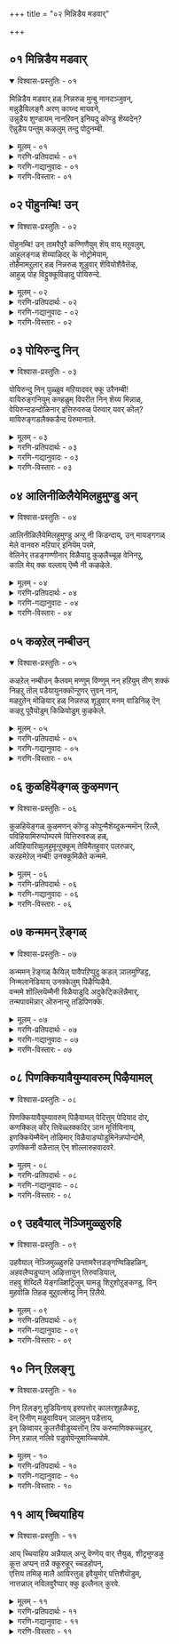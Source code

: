 +++
title = "०२ मिन्निडैय मडवार्"

+++


## ०१ मिन्निडैय मडवार्

<details open><summary>विश्वास-प्रस्तुतिः - ०१</summary>

मिन्निडैय मडवार् हळ् निन्नरुळ् मुन्बु नानदञ्जुवन्,  
मन्नुडैयिलङ्गै अरण् काय्न्द मायवने,  
उन्नुडैय शुण्डायम् नानऱिवन् इनियदु कॊण्डु शॆय्वदेन्?  
ऎन्नुडैय पन्तुम् कऴलुम् तन्दु पोदुनम्बी.
</details>

<details><summary>मूलम् - ०१</summary>

मिन्निडैय मडवार् हळ् निन्नरुळ् मुन्बु नानदञ्जुवन्,  
मन्नुडैयिलङ्गै अरण् काय्न्द मायवने,  
उन्नुडैय शुण्डायम् नानऱिवन् इनियदु कॊण्डु शॆय्वदेन्?  
ऎन्नुडैय पन्तुम् कऴलुम् तन्दु पोदुनम्बी.
</details>

<details><summary>गरणि-प्रतिपदार्थः - ०१</summary>

मिन् इडैय = मिञ्चिन बळ्ळियन्तॆ बळुकुव नडुवुळ्ळ्, मडवार् हळ् = सुदतियरु, निन् अरळ् = निन्न कृपॆयन्नु, मुन्बु = मुञ्चॆ \(हिन्दॆ\) ऒन्दु कालदल्लि पडॆदुकॊण्डरु, नान् = नानु, अदु अञ्जुवन् = अदक्कागि अञ्जुत्तेनॆ, मन्नु उडैय = सुभद्रवाद, इलङ्गै = लङ्कॆय, अरण् = कोटॆयन्नु, काय्दन = पुडिपुडि माडिद, मायवने = आश्चर्यकारिये, उन्नुडैय = निन्न, शुण्डायम् = तुण्टतनवन्नु, नानऱिवन् = ननगॆ तिळिदिदॆ, इनि = इन्नु, अदु = अदन्नु, कॊण्डु = स्मरिसिकॊण्डु, शॆय्वदु एन् = माडुवुदेनु?, ऎन्नुडैय = नन्न, पन्तुम् = चॆण्डन्नू, कऴलुम् = काल्गडगवन्नू \(काल्गॆज्जॆयन्नू\), तन्दु = कॊट्टु, पोदु = होगु, नम्बी = पुरुषोत्तमने. 
</details>

<details><summary>गरणि-गद्यानुवादः - ०१</summary>

मिञ्चिन बळ्ळियन्तॆ बळुकुव नडुवुळ्ळ सुदतियरु, हिन्दॆ ऒन्दु कालदल्लि, पडॆदुकॊण्डरु. अदन्नु नॆनॆदाग ननगॆ अञ्जिकॆयागुत्तदॆ. सुभद्रवाद लङ्कॆय कोटॆयन्नु नुच्चुनुरि माडिद आश्चर्यकारिये, निन्न तुण्टतनवन्नु नानु अरितिरुवॆ. इन्नु अदन्नु स्मरिसिकॊण्डु माडुवुदेनु? पुरुषोत्तमने, नन्न चॆण्डन्नू, काल्गडगवन्नू \(काल्गॆज्जॆयन्नु\) कॊट्टु होगु. \(कॊडलु बारय्य\).
</details>

<details><summary>गरणि-विस्तारः - ०१</summary>

ई तिरुवाय् मॊऴियल्लू आळ्वाररु ’नायकी’ भाववन्ने तळॆदिद्दारॆ. 

मिन्निडैय...................मुन्बु” – हिन्दॆ, ऒन्दु कालदल्लि ऎन्दरॆ, श्रीकृष्णावतारदल्लि भगवन्तनु नन्दगोकुलदल्लि बालकनागि बॆळॆयुत्ता नडॆसिद नानाआश्चर्यकर लीलॆगळन्नुइल्लि सङ्ग्रहिसि हेळलागिदॆ. अवुगळल्लि ऎल्लक्किन्तलू हॆसरान्तद्दु ऎन्दरॆ, अवनु नडॆसिद रासक्रीडॆ. ऒन्दु सुन्दरवाद बॆळदिङ्गळ रात्रियल्लि ऊर हॊरगण हसरु बैलिनल्लि इम्पाद आकर्षकवाद वेणुनाद केळि बन्तु. नन्दगोकुलद ऎल्ला युवतियरू, तम्म तम्म गण्डन्दिरन्नू मक्कळन्नू, अत्तॆ मावन्दिरन्नू लॆक्किसदॆ, वेणुनाद मुग्धरागि बालकृष्णन बळिगॆ बन्दु सेरिदरु. ऎल्लरू कूडि, अल्लि, प्रपञ्चवन्ने मरॆतु आनन्ददिन्द कुणिदाडिदरु. ऒब्बॊब्ब युवतिय मग्गुलल्लू ऒब्बॊब्ब कृष्णनिद्दुदन्नू, अवरु जॊतॆजॊतॆयागि नडॆसिद आनन्दद कुणितवन्नू इडिय नन्दगोकुलवे कण्डु आश्चर्यगॊण्डितु. इदु निजवागियू नन्दगोकुलवो इल्लवॆ बेरॆ लोकवो ऎम्बन्तॆ अदु कण्डु बरुत्तित्तु. 

“नानदनम्जुवन्” – अन्थ अपूर्व सन्निवेश मत्तॆ बन्दीते? तानू सह अदन्नु पडॆदुकॊण्डु आनन्दिसियेने ऎम्बुदु आळ्वाररिगॆ सन्देह. 

“उनदु शुण्डायम्............शॆय्वदेन्?” – भगवन्तन अतिमानुष लीलॆगळन्नु स्मरिसिकॊण्डरे साकु – अदरिन्द तमगॆ हेळलारद सन्तोषवू, तमगॆ अदन्नु अनुभविसलु साध्यविल्लवल्ल ऎन्दु सङ्कटवू आगुत्तदॆ. ईग अवुगळन्नु नॆनॆदु उपयोगवेनु? ऎन्नुत्तारॆ आळ्वाररु. 

“ऎन्नुडैय..........................नम्बी” – नायकियाद आळ्वाररू परमपुरुषनाद भगवन्तनू इदक्कॆ मुञ्चितवागि ऒट्टिगॆ कूडि चॆण्डाटवाडि सन्तोषदिन्द काल कळॆदिरबेकु. एनु कारणक्को अवरल्लि प्रेमकलहवुण्टायितु. परमपुरुषनु अवळ चॆण्डन्नू काल्गॆज्जॆयन्नू तॆगॆदुकॊण्डु होद. इतररु इदन्नु कण्डरॆ अपमानकरवल्लवे? जनगळ नडुवॆ ऒन्दु बगॆय अपवादवल्लवे? अदक्कागिये नायकि तन्न वस्तुगळन्नु तनगॆ हिन्दक्कॆ कॊडबेकॆन्दु तन्न प्रियतमनन्नु अङ्गलाचि बेडुत्ताळॆ. 

’नायकि’यागि आळ्वाररु हेळुत्तारॆ- परमपुरुषने, नीनु, हिन्दॆ कृष्णावतारदल्लि नडॆसिद अनेक आश्चर्यकारक चेष्टितगळन्नु नानु स्मरिसिकॊळ्ळुत्तेनॆ. अदरिन्द ननगॆ याव बगॆगॆ समाधानवू आगुवुदिल्ल. सङ्कट हॆच्चुत्तदॆ. नीनु परम समर्थ. ऎष्टु बलवाद कोटॆयिन्द निर्मितवाद सुभद्रवाद लङ्कॆयन्ने धूळागिसिदॆ. निन्न आ चेष्टॆ, सामर्थ्यगळन्नु ईग नॆनॆदु, हेळिकॊण्डु प्रयोजनवॆनु? नन्निन्द नीनु कित्तुकॊण्डु होगिरुव चॆण्डन्नू काल्गॆज्जॆगळन्नू कृपॆमाडि तन्दु कॊट्टु ननगॆ आगबहुदाद अवमानवन्नु तप्पिसु.
</details>

## ०२ पॊहुनम्बि\! उन्

<details open><summary>विश्वास-प्रस्तुतिः - ०२</summary>

पॊहुनम्बि\! उन् तामरैपुरै कण्णिणैयुम् शॆय् वाय् मऱुवलुम्,  
आहुलङ्गळ् शॆय्याऴिदऱ् के नोट्रोमेयाम्,  
तोहैमामऱुलार् हळ् निन्नरुळ् शूडुवार् शॆवियोशैवैत्तॆऴ,  
आहुळ् पोह विट्टुक्कूविऴादु पोयिरुन्दे.
</details>

<details><summary>मूलम् - ०२</summary>

पॊहुनम्बि\! उन् तामरैपुरै कण्णिणैयुम् शॆय् वाय् मऱुवलुम्,  
आहुलङ्गळ् शॆय्याऴिदऱ् के नोट्रोमेयाम्,  
तोहैमामऱुलार् हळ् निन्नरुळ् शूडुवार् शॆवियोशैवैत्तॆऴ,  
आहुळ् पोह विट्टुक्कूविऴादु पोयिरुन्दे.
</details>

<details><summary>गरणि-प्रतिपदार्थः - ०२</summary>

पोहु नम्बी = परमपुरुषने होगु, उन् = निन्न, तामरै पुरै = कमलवन्नु होलुव, कण् इणैयुम् = ऎरडु कण्णुगळू, शॆम् वाय् \(शॆम् \+ वाय् = शॆय् वाय्\) चॆन्दुटिगळ, मुऱुवलुम् = मन्दहासवू. आहुलङ्गळ् शॆय्य = \(नम्मन्नु\) सङ्कटपडिसुवुदरिन्द, अऴिदऱ् क्के = \(अदरिन्द\) बिडुगडॆ हॊन्दुवुदक्कॆन्दे, नोट्रोम् याम् = नावु व्रतहिडिद्देवॆ, तोहैमा मयिलार् हळ् = दॊड्डदाद बालवन्नुळ्ळ नविलुगळ हागॆ उद्दनाद कूदलन्नुळ्ळवराद नावु, निन् अरुळ् = निन्न कृपॆयन्नु, शूडुवार् = शिरसावहिसुववरु, शॆवि ओशै = किविगॆ मङ्गळ शब्दवन्नु वैत्तु ऎऴ = तट्टिद कूडले \(इट्टुकॊण्डु\) केळलु, आहुळ् = पशुगळन्नु, पोहविट्टु = हॊरक्कॆ होगबिट्टु, कुऴल् ऊदु = कॊळलन्नूदु, पोय् इरुन्दे = अल्लिये होगि इरुत्तले. 
</details>

<details><summary>गरणि-गद्यानुवादः - ०२</summary>

परमपुरुषने होगु. निन्न तावरॆयन्नु होलुव कण्णुगळू \(निन्न\) चॆन्दुटिगळ मन्दहासवू नम्मन्नु सङ्कटगॊळिसुवुदरिन्द, अदरिन्द बिडुगडॆ हॊन्दुवुदक्कागिये नावॊन्दु व्रतवन्नु हिडिदिद्देवॆ. दॊड्ड \(उद्दनाड\)दाद बालवुळ्ळ नविलुगळ हाघॆ उद्दनाद कूदलुळ्ळवराद नावु निन्न कृपॆयन्नुशिरसावहिसुववरु. किविगॆ मङ्गळ शब्दवु तट्टिद कूडले, हसुगळन्नु हॊरक्कॆ होगिबिट्टु अवुगळु इरुवल्लिये इरुत्ता, निन्न कॊळलन्नूदु. 
</details>

<details><summary>गरणि-विस्तारः - ०२</summary>

इल्लि ’नायकि’ बहळ चमत्कारवागि, तुम्ब ईर्षॆयिन्द भगवन्तनन्नु कुरितु मातनाडुत्ताळॆ. अवळिगॆ भगवन्तनु तन्न अत्यन्त समीपदल्लिरबेकॆम्बुदु महत्तरवाद आशॆ. अवनॊडनॆ कूडिकॊण्डिरबेकॆम्बुदु मुख्य. अदक्कागि ऎष्टु हम्बल\! ऎष्टु कातर\! ऎष्टु बगॆय अङ्गलाचुविकॆ\! अदरिन्द आदद्देनु? तन्नप्रियतमनन्नु तानु ऒलिसिकॊळ्ळलु साध्यवागलिल्लवल्ल\!\! माडुवुदादरू एनु? 

भगवन्तनन्नु ऒलिसिकॊण्डु अवन कृपॆयन्नु पडॆयुवुदक्कागि अल्लवे यारादरू व्रतगळन्नाचरिसुवुदु. इल्लि नायकियाडुव विचित्रवाद मातन्नु केळि. अवन कण्णुगळु तावरॆयन्तॆ विशालवागि, आकर्षवागिवॆ. अवन चॆन्दुटिगळिन्द हॊम्मुव मन्दहासवन्नु कण्डकूडले सवियबेकॆन्निसुत्तदॆ. अवनॊडनॆ ऎडॆबिडदन्तॆ सेरि इरबेकॆनिसुत्तदॆ. अवनु नुडिसुव तॊळलिन दनिगॆ मारुहोगि मैमरॆतु आनन्दिसुत्तिरबेकॆनिसुत्तदॆ. आदरॆ, नायकियाडुवुदॆल्ल इदक्कॆ विरुद्धवाद ईर्षॆय माते\! अवनन्नु सेरुवुदर बदलागि अवरिन्द आदष्टु बेग दूरवागबेकन्तॆ\!अदे बिडुगडॆयन्तॆ\! नायकिय समीपदल्लि ऎल्लियू कॊळल दनि केळि बरदारबारदन्तॆ \! दनकरुगळिगादरू अदु हितवागिरलॆम्ब उद्देशदिन्द, तन्न प्रियतमनाद परमपुरुषनन्नु आ दिन करुगळ हिन्दॆ, बॆळगागुतले, काडिगॆ होगि बेकॆन्नुत्ताळॆ. अवनन्नु दूरक्कॆ अट्टुवुदक्कागिये व्रतवन्नु माडुत्ताळन्तॆ\! ऎन्थ विचित्र\! 

’नायकि’यागि आळ्वाररु हेळुत्तारॆ- परमपुरुषने, नीनु साटियिल्लद सुन्दर. निन्न कण्णुगळु विशालवागि आकर्षकवागिवॆ. निन्न चॆन्दुटिगळल्लि हॊम्मुव मन्दहासवन्नु कण्डकूडले अवुगळन्नु सवियुव भाग्य तनगिल्लवल्ल ऎन्दु सङ्कटवागुत्तदॆ. हीगॆ, नम्म बळियल्ले इद्दु नम्मन्नु सङ्कटगॊळिसुवुदक्कॆ बदलागि, नीनु नम्मिन्द आदष्टु बेग दूरवागुवुदु मेलल्लवे? निन्न कॊळलिनध्वनियु नम्मन्नु मन्त्रमुग्धरन्नागि माडुवुदक्कॆ बदलागि, नीनु दनकरुगळिगागि, अवुगळ आनन्दक्कागि, अदन्नु काडिनल्लि मडिसु. बॆळगागुत्तले ऎद्दु दनकरुगळन्नु हॊरक्कॆ बिट्टु, नीनू अवुगळ हिन्दॆ होगि, दूरद काडिनल्लि कॊळलन्नु नुडिसुत्ता आनन्ददिन्द कालकळॆ.
</details>

## ०३ पोयिरुन्दु निन्

<details open><summary>विश्वास-प्रस्तुतिः - ०३</summary>

पोयिरुन्दु निन् पुळ्ळुव मऱियादवर् क्कू उरैनम्बी\!  
वायिरुङ्गनियुम् कण्हळुम् विपरीत निन् शॆय्य मिन्नाळ्,  
वेयिरुन्दडन्दोळिनार् इत्तिरुवरुळ् पॆरुवार् यवर् कॊल्?  
मायिरुङ्गडलैक्कडैन्द पॆरुमानाले.
</details>

<details><summary>मूलम् - ०३</summary>

पोयिरुन्दु निन् पुळ्ळुव मऱियादवर् क्कू उरैनम्बी\!  
वायिरुङ्गनियुम् कण्हळुम् विपरीत निन् शॆय्य मिन्नाळ्,  
वेयिरुन्दडन्दोळिनार् इत्तिरुवरुळ् पॆरुवार् यवर् कॊल्?  
मायिरुङ्गडलैक्कडैन्द पॆरुमानाले.
</details>

<details><summary>गरणि-प्रतिपदार्थः - ०३</summary>

पोय् = नम्मन्नु बिट्टु होगि, इरुन्दु = बेरॆ कडॆयल्लिद्दुकॊण्डु, निन् पुळ्ळुवम् = निन्न वञ्चनॆयु \(मोसगारिकॆयु\) अऱियादवर् क्कू = तिळियदवरिगॆ, उरै = हेळु, नम्बी = परमपुरुषने, निन्= निन्न, शॆय्य = कॆम्पनॆय वाय् इरुकनियुम् = बायियॆम्ब \(तुटिगळॆम्ब\) श्रेष्ठवाद \(ऎरडु\) हण्णुगळू, कण् हळुम् = \(आकर्षकवाद\) कण्णुगळू, विपरीतम् = प्रतिकूलवागिदॆ, इन्नाळ् = इत्तीचॆगॆ, वेय् इरुन्द तड = बिदिरिनन्तॆ उद्दनागि सरळवागिरुव, तोळिनार् = तोळुगळुळ्ळवरु, इ तिरुवरुळ् = ई कृपॆयन्नु, पॆरुवार् = पडॆदुकॊळ्ळुववरु, यवर् कॊल् = यारिद्दारो? मा इरुन्द = बलु विस्तारवू गम्भीरवू आद, इरु = श्रेष्ठवाद \(इरुव\), कडलै = कडलन्नु, कडैन्द पॆरुमाने = कडॆद महनीयने. 
</details>

<details><summary>गरणि-गद्यानुवादः - ०३</summary>

बलु विस्तारवू आळवू श्रेष्ठवाद कडलन्नु कडॆद महनीयने, निन्न वञ्चनॆयु तिळियदवरिगॆ हेळु. निन्न तुटिगळॆम्ब ऎरडु श्रेष्ठवाद हण्णुगळू, आकर्षकवाद कण्णुगळू इत्तीचॆगॆ तुम्ब प्रतिकूलवागिवॆ. बिदिरिनन्तॆ सरळवागियू उद्दनागियू इरुव तोळुगळुळ्ळवरु. ई कृपॆयन्नु पडॆदुकॊळ्ळुववरु यारिद्दारो? 
</details>

<details><summary>गरणि-विस्तारः - ०३</summary>

इल्लियू सुन्दरवाद निन्दास्तुतिये. नायकियागि आळ्वाररु तन्न प्रियतमन बगॆगॆ बेसरगॊण्डु, कॆलवु कॊङ्कु मातुगळन्नाडुत्तारॆ. 

“मायिरुन्द............................पॆरुमाने” – यारू ऎन्दॆन्दिगू जगत्तिनल्लि माडद मत्तु भगवन्तनु साधिसिद महत्कार्यवॆन्दरॆ, पाल्गडलन्नु कडॆदद्दु. परस्पर वैरिगळाद देव दानवरन्नु कैगळिन्दले अदन्नु कडॆयिसि, अमृतवन्नु पडॆदु, दानवरन्नु मोहिनीरूपदिन्द वञ्चिसि, अदन्नु देवतॆगळिगॆ मात्रवे हञ्चि, अवरन्नु अमररन्नागिसिदनु. भगवन्तनु ऎष्टे अद्वितीयनागि, महत्कार्यवन्नु नडॆसिदरू अवनु वञ्चकनाद्दरिन्द अवनन्नु ’महनीय’ ऎन्नबेके? ऎम्बुदु इल्लिगॆ कॊङ्कु मातु.

वायिरुङ्गानियुम्............................मिन्नाळ्” – निन्न तॊण्डेहण्णिनन्तिरुव तुटिगळु, आकर्षकवाद कण्णुगळु इत्तीचिगॆ अदेको नमगॆ प्रतिकूलवागिवॆ. नमगॆ ऒदगि बरतक्कद्दल्लवॆनिसुत्तदॆ. 

“वेयिरुन्दु...........................कॊल्” – याव सरळवागियू, सुन्दरि सुकुमारियु ई निन्न अधरगळ मत्तु कण्णुगळ कृपॆयन्नु पडॆदुकॊळ्ळुवळो काणॆनल्ल. 

’नायकि’यागि आळ्वाररु हेळुत्तारॆ. परमपुरुषने, पाल्गडलन्नु कडॆदवने, निन्न वञ्चनॆय स्वभाववन्नु अरियदवरिगॆ नीनु निजवागियू कडुप्रेमि ऎम्बुदन्नुहेळिको होगु. निन्न चॆन्दुटिगळू, आकर्षक कण्णुगळू नमगॆ इत्तीचॆगॆ, अनुकूलवागिरुवन्तॆ काणुवुदिल्ल. प्रतिकूलवागिवॆ. निन्न पूर्णकृपॆयन्नु पडॆदुकॊळ्ळबल्ल सुन्दरियू सुकुमारियू आदवळु इद्दाळॆये काणॆनल्ल.
</details>

## ०४ आलिनीळिलैयेमिलहुमुण्डु अन्

<details open><summary>विश्वास-प्रस्तुतिः - ०४</summary>

आलिनीळिलैयेमिलहुमुण्डु अन्ऱु नी किडन्दाय्, उन् मायङ्गगळ्  
मेले वानवरु मऱियार् इनियॆम् परमे,  
वेलिनेर् तडङ्गण्णीनार् विळैयादु कुऴलैच्चूऴ वेनिनऱु,  
कालि मेय् क्क वल्लाय् ऎम्मै नी कऴऴेले.
</details>

<details><summary>मूलम् - ०४</summary>

आलिनीळिलैयेमिलहुमुण्डु अन्ऱु नी किडन्दाय्, उन् मायङ्गगळ्  
मेले वानवरु मऱियार् इनियॆम् परमे,  
वेलिनेर् तडङ्गण्णीनार् विळैयादु कुऴलैच्चूऴ वेनिनऱु,  
कालि मेय् क्क वल्लाय् ऎम्मै नी कऴऴेले.
</details>

<details><summary>गरणि-प्रतिपदार्थः - ०४</summary>

एऴ् उलहु उण्डु = ऎळु लोकगळन्नु कबळिसि, अन्ऱु = अन्दु, नी = नीनु, आलिन् नीळ् इलै = आलद ऎळॆय ऎलॆय मेलॆ, किडन्दाय् = पवडिसिदॆ, मेले = मेलण लोकगळ, वानवर् = देवतॆगळु, अऱियार् = \(इदन्नु\) तिळियरु, इनि = इन्नु, ऎम् परमे = नमगॆ साध्यवे? मेलिन् नेर् = वेलायुधदन्तॆ, \(हॊळॆयुव\) तड = विशालवाद,, कण्णिनार् = कण्णुळ्ळवराद महिळॆयरु, विळैयाडु = आटवाडतक्क, शुऴलै = सुळिगळल्लि, शूऴने निन्ऱु = सुत्तुमुत्तलल्लिय् इद्दुकॊण्डु, कालि = दनकरुगळन्नु, मेय् क्कवल्लाय् = मेयिसबल्लवने, ऎम्मै = नमगॆ, नी = नीनु, कऴऱेले = सुळ्ळु हेळबेड. 
</details>

<details><summary>गरणि-गद्यानुवादः - ०४</summary>

अन्दु एळु लोकगळन्नू उण्डु नीनु आलद ऎळॆय ऎलॆय मेलॆ पवडिसिदॆयन्तॆ. मेलण लोकगळ देवतॆगळे इदन्नुअरियदिरुवाग इन्नू नम्म पाडेनु? वेलायुधदन्तॆ हॊळॆयुव विशालवाद कण्णुळ्ळवराद महिळॆयरु आटवाडतक्क सुळिगळल्लि, अवुगळ सुत्तुमुत्तलल्लिये इद्दुकॊण्डु, दनकरुगळन्नु मेयिसबल्लवने, नमगॆ नीनु सुळ्ळु हेळबेड. 
</details>

<details><summary>गरणि-विस्तारः - ०४</summary>

निन्दास्तुति इल्लियू मुन्दुवरियुत्तदॆ. 

भगवन्तनु सृष्टि, स्थिति, लयगळिगॆ कारणनु. महाप्रळय बन्दागलू सह तन्न सृष्टियन्नु कैबिडदॆ, कृपॆयिन्द ऎल्लवन्नू तन्न हॊट्टॆयल्लिट्टुकॊण्डु, मत्तॊन्दु सृष्टिसमयदवरॆगॆ संरक्षिसुवनु. आग पुनः ऎल्लवन्नू हॊरहाकुवनु. सृष्टियॆल्ला हीगॆ ’लय’गॊण्ड बळिक, बहुकालतानु माडुवुदादरू एनु? अपारवाद जलराशियल्लि ऎळॆयआलद ऎलॆय मेलॆ पुट्ट शिशुवागि, पवडिसि, मत्तॆ तानु सङ्कल्पिसुववरॆगॆ योगनिद्दॆयल्लिरुवनु ऎन्दु विवरिसलागिदॆ. ई विषयवन्नु हास्यमाडुत्ता ’नायकि’ हेळुत्ताळॆ. 

नायकियागि आळ्वाररु हेळुत्तारॆ- परमपुरुषा, नीनॆन्थ सुळ्ळुगार\! महाप्रळय बन्दाग, नीनु समस्त लोकगळन्नू कबळिसि, पुट्ट आलदॆलॆय मेलॆ, शिशुविन रूपदल्लि पवडिसिरुवॆयन्तॆ. अदु ऎन्थ सुळ्ळु कण्डॆया? मेलणलोकदवराद देवतॆगळिगे ई विषय तिळियदु. भूलोकदवराद नमगॆ हेगॆ इदु निजवॆन्दु तिळियबेकु? निजवागि नीनिरुवुदु, युवतियरु जलक्रीडॆयाडुव नीरिन सुळिगळल्लि मत्तु अवुगळ सुत्तमुत्तलू दनकरुगळन्नु मेयिसुत्ता इन्थ स्थळगळल्लॆल्ला नीनु इरुवुदिल्लवॆन्दु सुळ्ळाडबेड, कण्डॆया\! 

भगवन्तनु सर्वान्तर्यामि. अवनिल्लद स्थळवादरू उण्टे? श्रीकृष्णावतारदल्लि, बालकृष्णनागि नन्दगोकुलदल्लि बॆळॆयुत्तिद्दाग, स्त्रीयरु यमुनानदियल्लि जलक्रीडॆयल्लिद्दाग अवरसीतॆगळन्नॆल्ला मरदमेलॆ ऎत्तिट्टु, अवरन्नु ’त्राहि, त्राहि’ ऎनिसलिल्लवॆ? 

भगवन्तनु तन्न जगद्रक्षणॆय कार्यवन्नु प्रळयकालदल्लू वात्सल्यदिन्दले माडुत्तानॆ. आद्दरिन्द भगवन्तनु वञ्चकनू अल्ल सुळ्ळुगारनू अल्ल.
</details>

## ०५ कऴऱेल् नम्बीउन्

<details open><summary>विश्वास-प्रस्तुतिः - ०५</summary>

कऴऱेल् नम्बीउन् कैतवम् मण्णुम् विण्णुम् नन् हऱियुम् तीण् शक्कं  
निऴऱु तॊल् पडैयायुनक्कॊन्ऱुणर् त्तुवन् नान्,  
मऴऱुतेन् मॊऴियार् हळ् निन्नरुळ् शूडुवार् मनम् वाडिनिऴ् ऎन्  
कऴऱु पूवैयॊडुम् किळियोडुम् कुऴकेले.
</details>

<details><summary>मूलम् - ०५</summary>

कऴऱेल् नम्बीउन् कैतवम् मण्णुम् विण्णुम् नन् हऱियुम् तीण् शक्कं  
निऴऱु तॊल् पडैयायुनक्कॊन्ऱुणर् त्तुवन् नान्,  
मऴऱुतेन् मॊऴियार् हळ् निन्नरुळ् शूडुवार् मनम् वाडिनिऴ् ऎन्  
कऴऱु पूवैयॊडुम् किळियोडुम् कुऴकेले.
</details>

<details><summary>गरणि-प्रतिपदार्थः - ०५</summary>

कऴऱेल् = \(नम्मन्नु\) अपमानगॊळिसबेड, नम्बी = परमपुरुषने, उन् = निन्न, कैतवम् = कपटवन्नु, मण्णुम् = भूलोकवू, विण्णुम् = मेलण लोकगळू, नन् हु = चॆन्नागि अऱियुम् = तिळिदुकॊण्डिदॆ, तीण् = हरितवाद \(तीक्ष्णवाद\), शक्कर = चक्रदन्तॆ दुण्डगिरुव, नीऴऱु = इष्टबन्दन्तॆ प्रयोगिसबहुदाद, तॊल् = अनादियाद, पडैयाय् = आयुधवन्नुळ्ळवने, उनक्कू = निनगॆ, ऒन्ऱु = ऒन्दु विषयवन्नु, उणर् त्तुवन् नान् = नानु तिळिय हेळुत्तेनॆ, मऴऱु = मृदुवाद \(मक्कळ मातिनन्तॆ\), तेन् मॊऴियार् हळ् = मधुरवाद मातिनवरू, नि अरुळ् = निन्न कृपॆयन्नु, शूडुवार् = शिरसावहिसुववरू, मनम् वाडि = मनस्सन्नु ऒणगिसिकॊण्डु, निऱ् क = निन्तिरलागि \(इरलागि\), ऎन् = नन्न, कऴऱु = गुडुगि मातनाडुव, पूवैयॊडुम्= गॊरवङ्क \(मैना\) दॊडनॆयू किळियोडुम् = गिळियॊडनॆयू, कुळकेले = लल्लॆ नुडियबेड. 
</details>

<details><summary>गरणि-गद्यानुवादः - ०५</summary>

परमपुरुषने, \(निन्न कॊङ्कु मातुगळिन्द\) नम्मन्नु अपमानगॊळिसबेड. निन्न कपटवन्नु भूलोकवू मेलणलोकगळू चॆन्नागि अरितुकॊण्डिवॆ. चक्रदन्तॆ दुण्डगू हरितवागियू, इष्टबन्दन्तॆ प्रयोगिसुवुदू, अनादियाद आयुधवन्नुळ्ळवने, निनगॆ ऒन्दु विषयवन्नु नानु तिळियहेळुत्तेनॆ; मक्कळ मातिनन्तॆ मृदुमधुरवाद मातिनवरू, निन्न कृपॆयन्नु शिरसावहिसुववरू तम्मतम्म मनस्सन्नु ऒणगिसिकॊण्डिरुवाग, गुडुगि मातनाडुव नन्नमैनाहक्कियॊडनॆयू गिळियॊडनॆयू लल्लॆ नुडियबेड. 
</details>

<details><summary>गरणि-विस्तारः - ०५</summary>

“परम पुरुषनु सुळ्ळु कपटगळिन्द युवतियरन्नु वञ्चिसुवनॆम्ब विषयवन्नु, इन्नू कॆलवु मूदलिकॆय मातुगळिन्द विवरिसि हेळलागुत्तदॆ. 

“कऴऱेल्..................नन् हऱियुम्” – नायकिय मातिदु. “परमपुरुष ऎनिसिकॊण्डु नीनु नम्मन्नु अपमानगॊळिसुवन्तॆ मनस्सिगॆ बन्दन्तॆ मातनाडुत्तिद्दीयॆ. निन्न कपट, वञ्चनॆगळु यारिगॆ तानॆ तिळियदु? ई लोकदल्लि “महाभारत”दकतॆयॊन्दे सालदॆ? अदरल्लि निन्न गुणगळु स्पष्टपडुवुदिल्लवॆ? इन्नु, मेलण लोकदवराद देवासुररिगॆ सह निन्न गुणस्वभावगळु तिळियवॆ? मोहिनिय वेषदिन्द बन्दु, नीनु असुररन्नु वञ्चिसि अवर ऎदुरल्ले देवतॆगळिगॆ मात्रवे अमृतवन्नु हञ्चिबिडलिल्लवे? निन्नन्नु नम्बुवुदु हेगॆ? 

“तीण् शक्कर...........................पडैयाय्” – अनादिकालदिन्दलू निन्न कैयल्लि चक्रायुधविदॆ. अदु बहळ हरितवादद्दु. दुण्डनॆयदु. इष्ट बन्द हागॆ प्रयोगिसलु बरुवन्थाद्दु. 

“मऴऱु............................वाडि निऱ् क” – भगवन्तन चित्ताकर्षकवाद, पूर्णनन्दमयवाद आश्रयवन्नु पडॆदुकॊळ्ळबेकॆन्दु मञ्जुळस्वनद मृदुमधुरभाषिणियराद युवतियरू, अवन कृपॆगॆ पात्रराद भक्तरू अवन सेवगागि कातरगॊण्डु सॊरगि निन्तिरुवाग, अवरन्नु अनुग्रहिसि तृप्तिपडिसुवुदु स्वामिय कर्तव्यवल्लवे? अवरन्नु निरादरिसबहुदे? 

“ऎन्कऴऱु..............................कुऴकेले” – भगवन्त, नीनु माडबेकाद कॆलसवन्नु माडदॆ, अदन्नु निर्लक्षिसि, नीनीग माडुत्तिरुवुदादरूएनु? नन्न प्रीतिय पक्षिगळॊडनॆ लल्लॆ मातुगळन्नाडुत्ता कालकळॆयुत्तिरबहुदे?
</details>

## ०६ कुळहियॆङ्गळ् कुऴमणन्

<details open><summary>विश्वास-प्रस्तुतिः - ०६</summary>

कुळहियॆङ्गळ् कुऴमणन् कॊण्डु कोपुन्मैशॆय्दुकन्ममॊन् ऱिल्लै,  
पविहियामिरुप्पोम्परमे यित्तिरुवरुळ् हळ्,  
अविहियारिव्वुलहुमून्ऱुक्कूम् तेविमैतहुवार् पलरुळर्,  
कऱहमेऱेल् नम्बी\! उनक्कूमिळैते कन्ममे.
</details>

<details><summary>मूलम् - ०६</summary>

कुळहियॆङ्गळ् कुऴमणन् कॊण्डु कोपुन्मैशॆय्दुकन्ममॊन् ऱिल्लै,  
पविहियामिरुप्पोम्परमे यित्तिरुवरुळ् हळ्,  
अविहियारिव्वुलहुमून्ऱुक्कूम् तेविमैतहुवार् पलरुळर्,  
कऱहमेऱेल् नम्बी\! उनक्कूमिळैते कन्ममे.
</details>

<details><summary>गरणि-प्रतिपदार्थः - ०६</summary>

कुऴहि = लल्लॆ मातुगळन्नाडि, ऎङ्गळ् = नम्म कुऴमणन् कॊण्डु = हरॆयद वासनॆ \(गौरव\)यन्नु अपहरिसि, कोपिन्मै शॆय्दु= न्याय नीतियिल्लदन्तॆ माडिद्दरिन्द, कन्मम् ऒन्ऱु इल्लै = याव कॆलसवन्नू माडिदन्तॆ आगलिल्ल. पऴहि = अनुभवगॊण्डु, याम् = नावु इरुप्पोम् इद्देवॆ, परमे = परात्परने \(परने\), इ-तिरुअरुळ् हळ् = ई बगॆय पवित्रवाद \(हिरिमॆयुळ्ळ\) कृपॆयु, अविहियार् = सॊबगु तुम्बिदवरन्नागि, इव्वुलहु मून्ऱुक्कूम् = ईमूरु लोकगळिगू, तेविमैतहुवार् = निमगॆ तक्कवराद देविगळु, पलर् उळर् = हलवरिद्दारॆ, कऴहम् = एऱेल् = नम्मन्नु बलात्कारिसबेड, नम्बी = परमपुरुषने, उनक्कूम् = निनगू, इळैदे = बेसरिकॆ तरुवुदे, कन्ममे = ई \(बगॆय\) कॆलसवे. 
</details>

<details><summary>गरणि-गद्यानुवादः - ०६</summary>

परमपुरुषने, लल्लॆ मातुगळन्नाडि नम्म हरॆयद गौरववन्नु अपहरिसि, न्याय नीति इल्लदन्तॆ माडिद्दरिन्द, नीनु याव कॆलसवन्नू माडिदन्तॆ आगलिल्ल. नावु अनुभववुळ्ळवरु. निन्न ई बगॆय हिरिमॆय कृपॆयन्नु ई मूरु लोकगळिगू तुम्बिदवराद तुम्बु सॊबगिनदेवियरु निमगॆ तक्कवरागि हलवरिद्दारॆ. नम्मन्नु बलात्करिसि मेलेरि बरबेड. ई बगॆय कॆलस निनगू बेसर तरुवुदे अल्लवे? 
</details>

<details><summary>गरणि-विस्तारः - ०६</summary>

भगवन्तनिगागि कातरगॊण्डवरन्नु स्वामिये आशॆयिन्द मुन्नुग्गि बन्दु, तन्न पूर्णकृपॆयन्नु तोरि, उद्धरिसुत्तानॆ. अदे अवनिगॆ बेसरविल्लद कॆलस – ई विषयवन्नु इल्लि ’नायकि’य बायिन्द व्यङ्ग्य रीतियल्लि इल्लि हेळिसलागिदॆ. 

’नायकि’यागि आळ्वाररु हेळुत्तारॆ. परमपुरुषा, नीनु नम्मॊडनॆ लल्लॆ मातुगळन्नाडुत्ता, युवतियराद नम्म गौरववन्नु कळॆयुवुदरिन्द नीनु एनु साधिसिकॊण्डन्तॆ आगुत्तदॆ? नावु ऒळ्ळॆय अनुभवशालिगळु. निनगॆ तक्कवरागि, निन्न कृपाश्रयक्कॆ पात्ररागि इरुव दिव्यसुन्दरियरु ई मूरुलोकगळल्लू अनेकरिद्दारॆ. अदु सालदॆ? नम्मन्नु बलात्करिसि, नम्म मेलेरि बरबेड. हीगॆल्ला माडुवुदु निनगॆ बेसरतरुवुदिल्लवे?
</details>

## ०७ कन्ममन् ऱॆङ्गळ्

<details open><summary>विश्वास-प्रस्तुतिः - ०७</summary>

कन्ममन् ऱॆङ्गळ् कैयिल् पावैपऱिप्पुदु कडल् ञालमुण्डिट्ट,  
निन्मलानॆडियाय् उनक्केलुम् पिऴैप्पिऴैये.   
वन्ममे शॊल्लियॆम्मैनी विळैयाडुदि अदुकेट्किलॆन्नैमार्,   
तन्मपावमॆन्नार् ऒरुनान्ऱु तडिपिणक्के.
</details>

<details><summary>मूलम् - ०७</summary>

कन्ममन् ऱॆङ्गळ् कैयिल् पावैपऱिप्पुदु कडल् ञालमुण्डिट्ट,  
निन्मलानॆडियाय् उनक्केलुम् पिऴैप्पिऴैये.   
वन्ममे शॊल्लियॆम्मैनी विळैयाडुदि अदुकेट्किलॆन्नैमार्,   
तन्मपावमॆन्नार् ऒरुनान्ऱु तडिपिणक्के.
</details>

<details><summary>गरणि-प्रतिपदार्थः - ०७</summary>

कन्मम् अन्ऱु = \(ऒळ्ळॆय\) कॆलसवल्ल, ऎङ्गळ् = नम्म, कैयिल् = कैयल्लिरुव, पावै = हक्कियन्नु, पऱप्पदु = कसिदुकॊळ्ळुवुदु, कडल् ञालम् = कडलिनिन्द सुत्तुवरिदिरुव भूमण्डलवन्नु, उण्डिट्ट = कबळिसि रक्षिसिदवनाद, निन्मला = निर्मलने, नॆडियाय् = महोन्नतने, उनक्कू = निनगॆ, एलुम् = \(इरु\) तक्कदॆनिसिदरू,पिऴै पिऴैये = तप्पु तप्पे \(शिक्षार्हवादद्दे\), वन्ममे शॊल्लि = मर्मवाद मातुगळन्नादि, ऎम्मै = नम्मॊडनॆ, नी = नीनु, विळैयाडुदि = आटवाडुत्ती, अदु केट्किल् = अदन्नु केळिदरॆ, ऎन्नैमार् = नन्न अण्णन्दिरु, तन्मम् पावम् ऎन्नार् = न्याय अन्याय \(धर्म, पाप\) ऎन्नुवुदिल्ल, ऒरु नान्ऱु = ऒन्दु दिन, तडि = कोलन्नु \(उद्दनाद छडियन्नु\), पिणक्के = बलवागि सॆळॆदु प्रयोगिसुत्तारॆ. 
</details>

<details><summary>गरणि-गद्यानुवादः - ०७</summary>

कडलिनिन्द सुत्तुवरिदिरुव भूमण्डलवन्नु कबळिसि रक्षिसिद निर्मलने, महोन्नतने, नम्म कैयल्लिरुव हक्कियन्नु कसिदुकॊळ्ळुवुदु \(ऒळ्ळॆय\) कॆलसवल्ल. इदु निनगॆ तक्कद्दादरू तप्पुतप्पे, कण्डॆया\! मार्मिकवाद मातुगळन्नाडि नम्मॊडनॆ नीनु आटवाडुत्ती. अदन्नु केळिदरॆ, नन्न अण्णन्दिरु धर्मपाप ऎन्नदॆ उद्दनाद कोलन्नु बलवागि सॆळॆदु प्रयोगिसुत्तारॆ. 
</details>

<details><summary>गरणि-विस्तारः - ०७</summary>

“कडल् ञालमुण्डिट्ट, निन्मला, नॆडियाय्” – दैनन्दिन प्रळय बन्दागलॆल्ला, कडलिनिन्द सुत्तुवरिदिरुव ई भूमण्डलवन्नु अदरल्लिरुव ऎल्ला चेतनचेतनवस्तुगळन्नूऒन्दे गुक्किगॆ कबळिसि बिडुत्तानॆ. बळिक, अदॆल्लवन्नू बीजरूपदल्लि तन्न हॊट्टॆयल्लिट्टुकॊण्डु, मरुसृष्टियवरॆगू रक्षिसुत्तानॆ. जगद्रक्षणॆय हॊणॆ हॊत्तिरुववनल्लवे स्वामि\! 

भगवन्तनिगॆ याव बगॆय कळङ्कवू इल्लद्दरिन्द अवनु ’निर्मूल”. 

ऎल्लक्कू आदियागि कारणनागिरतक्क सर्वेश्वरने अवनु. 

मेलॆ हेळिरुव मातुगळॆल्लवू भगवन्तन श्रेष्ठगुणगळन्नु कॊण्डाडतक्कवु. इल्लिन्द मुन्दॆ बरुव मातुगळन्नु नोडि. 

“कन्ममन्ऱिङ्गळ् कैयिल्पावैपऱिप्पदु उनक्केलुम्” – युवतियराद नम्म कैयल्लि इट्टुकॊण्डिरुव हक्किगळन्नु नीनु बन्दु कसिदुकॊळ्ळुवुदु तरवल्ल. निनगॆ इन्थ कॆलसगळॆल्लवू निनगॆ तक्कद्दागिरबहुदु. 

“पिऴै पिऴैये” – मनुष्यर रीतियल्लि कॆलसगळु ऎरडु बगॆ, सरियादवु, धर्मवादवु मत्तु तप्पादरु. सरियागि कॆलसगळिगॆ सत्फलवुण्टु. तप्पिगादरो शिक्षॆ तप्पिद्दल्ल. आदरॆ, भगवन्तनिगॆ, अवनु नडॆसुव सण्णदागलि, दॊड्डदागलि, ऎल्लवू लीलॆ मात्रवे. ऎल्लरिन्दलू अवनु निर्लिप्तनु. 

“वन्ममे शॊल्लि यॆम्मैनी विळैयाडुदि” – नम्म बळियल्लि सुळिदाडुत्ता, मनोहरवाद आकर्षकवाद मातुगळन्नाडुत्ता नम्मन्नु ऒलिसिकॊण्डु, नीनु नम्मॊडनॆ आटवाडुत्ती. 

इल्लि युवतियरिगॆ बेकादद्दू अदे. अवर इङ्गितवन्नरित \(परम\) पुरुषनु अवरिगॆ तक्कन्तॆ नडॆदुकॊण्डु, अवरन्नु सन्तोषपडिसुत्तानॆ. 

“अदु केट्किल् ऎन् ऐमार् तन्मपावमॆन्नार्, ऒरु नान्ऱुतडिपिणक्के” – परमपुरुषा, ई विषयदल्लि नाविब्बरू \(नीनू नावू सह\) तप्पितस्थरे. आदरॆ, नम्म अण्णन्दिरु निन्न मेलॆ कोपगॊळ्ळुवरु उद्दनाद बॆत्तवन्नु सॆळॆदुकॊण्डु बन्दु, धर्म, कर्म ऎन्नदॆये, निन्नन्नु बलवागि हॊडॆदु हिंसिसुवरु, जोकॆ.
</details>

## ०८ पिणक्कियावैयुम्यावरुम् पिऴैयामल्

<details open><summary>विश्वास-प्रस्तुतिः - ०८</summary>

पिणक्कियावैयुम्यावरुम् पिऴैयामल् पेदित्तुम् पेदियाद दोर्,  
कणक्किल् कीर् त्तिवॆळ्लक्कदिर् ञान मूर्त्तियिनाय्,   
इणक्कियॆम्मैयॆन् तोऴिमार् विळैयाडप्पोडुमिनॆन्नप्पोन्दोमै,  
उणक्किनी वळैत्ताल् ऎन् शॊल्लारुहवादवरे.
</details>

<details><summary>मूलम् - ०८</summary>

पिणक्कियावैयुम्यावरुम् पिऴैयामल् पेदित्तुम् पेदियाद दोर्,  
कणक्किल् कीर् त्तिवॆळ्लक्कदिर् ञान मूर्त्तियिनाय्,   
इणक्कियॆम्मैयॆन् तोऴिमार् विळैयाडप्पोडुमिनॆन्नप्पोन्दोमै,  
उणक्किनी वळैत्ताल् ऎन् शॊल्लारुहवादवरे.
</details>

<details><summary>गरणि-प्रतिपदार्थः - ०८</summary>

पिणक्कि = सॆळॆदुकॊण्डु, यावैयुम् = ऎल्ला अचेतन वस्तुगळन्नू, यावरुम् = ऎल्ला चेतनवस्तुगळन्नू, पिऴैयामल् = नाशवागदन्तॆ, पेदित्तुम् = विभजनॆ मादियू,पेदियाद = विभजनॆगॆ ऒळगागद, अदु ओर् कणक्कु इल् = अदॊन्दु लॆक्कमाडलागद अपरूपवाद, कीर् त्तिवॆळ्ळम् = कीर्तिय प्रवाहवू, कदिर् ञानम् = सङ्कल्पज्ञानवू, आद मूर्त्तियिनाय् = मूर्ति \(स्वरूपि\)यागि, इणक्कि = हॊन्दिकॊण्डु, ऎम्मैयुम् = नम्मन्नु, ऎन् तोऴिमार् = नन्न गॆळतियरु, विळैयाड = आडलु, पोन्दुमिन् = बन्नि, ऎन्न = ऎन्नलु \(ऎन्दु करॆयलु\) पोन्दोमै= \(नीनु\) बन्दिरुवुदन्नु, उणक्कि = नम्मॊडनॆ कूडिकॊण्डु, नी = नीनु, वॆळैत्ताल् = \(सङ्गवन्नु\) नम्म सहवासवन्नु बॆळॆसिदरॆ, ऎन् शॊल्लार् = एनु हेळलाररु \(एनॆन्नलाररु\) उहवाअवरे = नमगॆ बेडदवरे \(हगॆगळे\). 
</details>

<details><summary>गरणि-गद्यानुवादः - ०८</summary>

ऎल्ला अचेतन वस्तुगळन्नू, ऎल्ला चेतन वस्तुगळन्नू नाशवागदन्तॆ सॆळॆदुकॊण्डु, अवुगळन्नु विभजिसियू, विभजिसद ऒन्दु अपरूपवाद लॆक्कमाडलागद कीर्तिय प्रवाहवू, सङ्कल्पज्ञानवू आद स्वरूपियागि, नम्मन्नु हॊन्दिकॊण्डु, नन्न गॆळतियरु आडलु बन्नि ऎन्दु करॆयलु, नीनु बन्दिरुवुदन्नू नम्मॊडनॆ कूडिकॊण्डु नीनु नम्म सहवासवन्नु बॆळॆसिदरॆ, नमगॆ बेडवादवरु एनॆन्नलाररु? 
</details>

<details><summary>गरणि-विस्तारः - ०८</summary>

नायकियागि आळ्वाररु हेळुत्तारॆ- महाप्रळय बन्दाग, इडिय ब्रह्माण्डदल्लिरुव ऎल्ला चेतन मत्तु अचेतन वस्तुगळन्नु सॆळॆदुकॊण्डु, अवु यावुवू नाशवागदन्तॆ निन्न हॊट्टॆयल्लिट्टुकॊण्डु संरक्षिसुव उदारकीर्तिवन्तने मत्तु मरुसृष्टिय समय बन्दाग, मत्तॆ अवुगळन्नु बगॆबगॆयागि विङ्गडिसि, अवुगळ स्थानगळल्लि अवुगळन्निट्टु रक्षिसुव सङ्कल्प ज्ञानस्वरूपिये, नानू मत्तु नन्न गॆळतियरू आटवाडुव कडॆगळल्लि नीनू बन्दु नम्मॊडनॆ कलॆतुकॊण्डु हीगॆ आनन्ददिन्द मैमरॆतु आडुवॆयल्ल\! इदन्नु नमगॆ बेडवादवरु कण्डरॆ एनॆन्दारु? \(हीगॆ माडुवुदरिन्द निनगू नमगू अपमानवल्लवे?\)
</details>

## ०९ उहवैयाल् नॆञ्जिमुळ्ळुरुहि

<details open><summary>विश्वास-प्रस्तुतिः - ०९</summary>

उहवैयाल् नॆञ्जिमुळ्ळुरुहि उन्तामरैत्तडङ्गण्विऴिहळिन्,  
अहवलैप्पडुप्पान् अऴित्तायुन् तिरुवडियाल्,  
तहवु शॆय्दिलै यॆङ्गळ्शिट्रिलुम् यामडु शिऱुशोऱुङ्कण्डु, विन्  
मुहवॊळि तिहऴ मुऱुवल्शॆय्दु निन् ऱिलैये.
</details>

<details><summary>मूलम् - ०९</summary>

उहवैयाल् नॆञ्जिमुळ्ळुरुहि उन्तामरैत्तडङ्गण्विऴिहळिन्,  
अहवलैप्पडुप्पान् अऴित्तायुन् तिरुवडियाल्,  
तहवु शॆय्दिलै यॆङ्गळ्शिट्रिलुम् यामडु शिऱुशोऱुङ्कण्डु, विन्  
मुहवॊळि तिहऴ मुऱुवल्शॆय्दु निन् ऱिलैये.
</details>

<details><summary>गरणि-प्रतिपदार्थः - ०९</summary>

उहवैयाल् = अत्यासक्तियिन्द, नॆञ्जम् = मनस्सु, उळ् उरुहि = ऒळगडॆये करगि होगि, उन् = निन्न, तामरै तड कण् विऴिहळिन् = तावरॆयन्तॆ विशालवाद कण्णु मिटिसुवुदरिन्द \(सञ्ज्ञॆगळिन्द\), वलै= बलॆयल्लि, अहप्पडुप्पान् = सिक्किबीळुवुदक्कागि, अऴित्ताय् = नाशपडिसिदॆ, उन् = निन्न, तिरुवडियाल् = पवित्रवाद निन्न तिरुवडिगळिन्द, तहवु शॆय्दिलै = \(तक्क रीतियल्लि न्यायवन्नु नडॆसलिल्ल\), करुणॆयन्नु तोरलिल्ल. ऎङ्गळ् = नम्म, शिट्रिलुम् = चिक्क ऎलॆगळन्नु \(ऊटक्कागि हच्चिद आटद ऎलॆगळन्नू\), याम् = नावु, अडु = बेयिसिद \(सिद्धपडिसिद\), शिऱुशोऱुम् = स्वल्प अन्नवन्नू, कण्डु = नोडि, निन् = निन्न, मुहम् ऒळि= मुखद कान्तियु, तिहऴ = हॊळॆयुवन्तॆ, मुऱुवल् शॆय्दु = मुसिनक्क, निन् ऱिलैये = निन्तुकॊळ्ळलिल्लवल्ल\! 
</details>

<details><summary>गरणि-गद्यानुवादः - ०९</summary>

अत्यासक्तियिन्द \(मितिमीरिद प्रेमदिन्द\) मनस्सु ऒळगडॆये करगि होगि, तावरॆयन्तॆ विशालवाद निन्न कण्णुगळ सञ्ज्ञॆय बलॆयल्लि सिक्किबीळुवुदक्कागि \(नम्मन्नु\) हाळुमाडिदॆ. निन्न तिरुवडिगळिन्द करुणॆयन्नु तोरलिल्ल. नम्म आटद चिक्क ऊटदॆलॆगळन्नू, नावु बेयिसि सिद्धपडिसिद स्वल्प अन्नवन्नू कण्डु, निन्न मुखद कान्तियु हॊळॆयुवन्तॆ मुसिनक्कु निन्तुकॊळ्ळलिल्लवल्ल\! 
</details>

<details><summary>गरणि-विस्तारः - ०९</summary>

नायकिगू अवळ गॆळतियरिगू परमपुरुषनल्लि अतीव \(अतिशयवाद\) प्रेम. तावु आटवाडुव कडॆगळिगॆ अवनु बन्दु, अल्लि अवरन्नु कण्णु सन्नॆयिन्द कीटलॆ माडि, तन्न प्रेमद बलॆयल्लि अवरन्नु सिक्किबीळिसबेकॆन्दु आशॆ, अवरु सिद्धमाडिट्टुकॊण्डिद्द ऊटदॆलॆयन्नू, स्वल्प अन्नवन्नू कण्डु मुसिनगुत्ता, तन्न मुखद कान्ति हॊळॆयुवन्तॆनिन्तिरबेकॆन्दु अवर आशॆ. आदरॆ, परमपुरुषनु अदावुदन्नू माडदॆ, अवान्नु कनिकरिसदॆ, अवर आशॆयन्नॆल्ला मण्णु पालु माडिदनल्ल\! ऎन्दु अवरिगॆ सङ्कट.

’नायकि’यागि आळ्वाररु हेळुत्तारॆ- परमपुरुष, कॆन्दावरॆयन्तॆ विशालवाद निन्न कण्णुगळ सन्नॆयॆम्ब बलॆयल्लि नावु सिक्किबिद्दिद्देवॆ. निन्नन्नु मनसारप्रेमिसि, नम्म मनस्सु ऒळगॊळगे करगिहोगिदॆ. नम्मन्नु कनिकरिसदॆ, नम्म बळिगॆ बरदॆ, नीनु नम्मन्नु हाळु माडिद्दी. नावु आटवाडुव कडॆयल्लि बन्दु, नम्म पुट्ट अडुगॆयन्नू, हच्चिसिद्धपडिसिद पुट्ट ऎलॆगळन्नू कण्डु, नीनु मन्दहासवन्नु बीरुत्ता निन्तिरुवॆयॆन्दु नावु आशॆयिन्द निरीक्षिसुत्तिद्देवॆ. नीनु अदन्नू माडलिल्ल\! नम्मल्लि कनिकर तोरलिल्लवल्ल\!
</details>

## १० निन् ऱिलङ्गु

<details open><summary>विश्वास-प्रस्तुतिः - १०</summary>

निन् ऱिलङ्गु मुडियिनाय् इरुपत्तोर् कालरशुहळैकट्ट,  
वॆन् ऱिनीण् मऴुवावियन् ञालमुन् पडैत्ताय्,  
इन् ऴिव्वायर् कुलत्तैवीडुय्यत्तॊन् ऱिय करुमाणिक्कच्चुडर्,  
निन् ऱन्नाल् नलिवे पडुवोपॆन्ऱुमाय्च्चियोमे.
</details>

<details><summary>मूलम् - १०</summary>

निन् ऱिलङ्गु मुडियिनाय् इरुपत्तोर् कालरशुहळैकट्ट,  
वॆन् ऱिनीण् मऴुवावियन् ञालमुन् पडैत्ताय्,  
इन् ऴिव्वायर् कुलत्तैवीडुय्यत्तॊन् ऱिय करुमाणिक्कच्चुडर्,  
निन् ऱन्नाल् नलिवे पडुवोपॆन्ऱुमाय्च्चियोमे.
</details>

<details><summary>गरणि-प्रतिपदार्थः - १०</summary>

निन् ऱन्नाल् = स्थिरवागि, इलङ्गु = हॊळॆयुव, मुडियिनाय् = किरीटवन्नु धरिसिरुववने, इरुपत्तॊर् काल् = इप्पत्तॊन्दु सल, अरशुहळै कट्ट = क्षत्रियराजरन्नु अडगिसलु, वॆन् ऱि = जयतरुव, नीळ् = उद्दनाद मऴुवा =गण्डुकॊडलियन्नुळ्ळवने, वियल् = विस्तारवाद, ञालम् = जगत्तन्नु, मुन् = मॊदलल्लि, पडैत्ताय् = पडॆदवने, इन्ऱु = इन्दु, इव् आयर् कुलत्तै = ई गोवळर कुलवन्नु, वीडुय्य = उज्जीवनगॊळिसलु, तोन् ऱिय = अवतरिसिद, करुमाणिक्कच्चुडर् = श्रेष्ठवाद माणिक्यदन्तह दिव्यकान्तियन्नुळ्ळवने, निन् ऱन्नाल्\(निन्\+तन्नाल्\) = निन्निन्द, नलिवे = सङ्कटवन्ने, पडुवोम् = अनुभविसुवॆवु, ऎन् ऴुम् = यावागलू, आय् च्चियोमे = गॊल्लतियराद नावु.
</details>

<details><summary>गरणि-गद्यानुवादः - १०</summary>

स्थिरवागि बॆळगुव किरीटवन्नु धरिसिरुववने, इप्पत्तॊन्दु सल क्षत्रियराजरन्नु अडगिसलु जयगळिसुव उद्दनाद गण्डुगॊडलियन्नुळ्ळवने, मुञ्चॆ \(ऒन्दु सल\) विस्तारवाद जगत्तन्नु पडॆदवने, इन्दु गोवळर कुलवन्नु उज्जीवनगॊळिसलु अवतरिसिद श्रेष्ठवाद माणिक्यदन्थ दिव्यप्रभॆयन्नुळ्ळवने, गॊल्लतियराद नावु यावागलू निन्निन्द सङ्कटवन्ने अनुभविसुववरागिद्देवॆ\! 
</details>

<details><summary>गरणि-विस्तारः - १०</summary>

“इरुपत्तोर्.............................मऴुवा” – इदु भगवन्तन परशुरामावतारद विषय.ऒन्दुसल देशद राजनाद कार्तवीर्यगू अवन मक्कळू परिवारवू काडिनल्लिद्द जमदग्निमहर्षिगळ आश्रमक्कॆ बन्दरु. अतिथिगळिगॆ तक्क हागॆ महर्षियु सत्कारनडॆसिदनु. राजनिगॆ आश्चर्यवायितु. इदु हेगॆ नडॆयलु साध्यवायितॆन्दु महर्षियु सत्कार नडॆसिदनु. राजनिगॆ आश्चर्यवायितु. इदु हेगॆ नडॆयलु साध्यवायितॆन्दु महर्षियन्नु राजनु केळिदनु. तन्नल्लिरुव होमधेनु अष्टन्नु नडॆसि कॊट्टितॆन्दु महर्षि हेळिदनु. कूडले, कार्तवीर्यनु महर्षियन्नु कॊन्दु आ होमधेनुवन्नू बलात्कारदिन्द ऎळॆदॊय्दरु. स्वल्प हॊत्ताद बळिक परशुरामनु आश्रमक्कॆ बन्दनु. विषयवेनॆन्दु कण्डुकॊण्डु, तन्न गण्डुगॊडलियन्नु हिडिदु, परशुरामनु कार्तवीर्यनन्नू अवन मक्कळन्नू कॊन्दु हाकिदनु. मदान्धराद क्षत्रियकुलवन्ने नाशमाडिबिडुवॆनॆन्दु पणतॊट्टु इप्पत्तॊन्दु बारि भूप्रदक्षिणॆ नडॆसि, कैगॆ सिक्क क्षत्रियरन्नॆल्ला कॊन्दुहाकिदनु. 

“वियल् ञालम्..................पडैत्ताय्” - इदन्नु भगवन्तन महावराहवतारद विषय ऎन्नबहुदु. तन्न रक्षणॆयकार्य ऎन्नबहुदु. हिरण्याक्षनॆम्ब दुष्ट राक्षसनु भूमियन्नु कद्दु अदरॊडनॆ कडलल्लि अडगिकॊण्डाग, भगवन्तनु महावराहनागि अवतरिसि, कडलल्लि हॊक्कु, हिरण्याक्षनन्नु कॊन्दु, भूमियन्नु हिडिदु मेलक्कॆत्ति अदर स्थानदल्लिरिसिदनु. 

तन्न रक्षणॆगॆ ऒळगाद ऎल्ला चेतन अचेतन वस्तुगळन्नू प्रळय काल बन्दाग भगवन्तनु तन्न हॊट्टॆयल्लिट्टुकॊण्डु संरक्षिसुत्ता मरुसृष्टि समय बन्दाग अवुगळन्नु मत्तॆ हॊरहाकुत्तानॆम्ब विषय. 

“इन् ऱिव्वायर्.......................च्चुडर्” – इल्लि श्रीकृष्णावतारद उद्देशवन्नु हेळलागिदॆ. गोवळर कुलदल्लि अवतरिसि, आ कुलवन्ने उज्जीवनगॊळिसिद्दल्लदॆ, दुष्टशिक्षण, शिष्ट रक्षण, धर्मसंरक्षण मत्तु भूभारनिरसनवॆम्ब नाल्कु मुख्य कॆलसगळन्नू नडॆसि तोरिसिद महामहिम श्रीकृष्ण. 

“निन् ऱन्नाल्.........................आय् च्चियोमे” – श्रीकृष्णनल्लि मितिमीरिद व्यामोहदिन्द परितपिसुत्तिद्द गॊल्लतियरन्नु अनवरतवू आनन्दपडिसदॆ, अवरिगॆ सङ्कटवन्नुण्टुमाडिदनल्ल – ऎन्नुत्तारॆ आ गॊल्लतियरु. 

’नायकि’यागि आळ्वाररु हेळुत्तारॆ. परमपुरुषा, निन्न हिरिमॆ सामर्थ्यगळु अद्वितीयवादवु. मदान्धराद क्षत्रिय कुलवन्ने नाशपडिसुवुदक्कागि, नीनु परशुरामनागि अवतरिसिदॆ. गण्डुगॊडलियन्नु हिडिदु, इप्पत्तॊन्दु सल भूप्रदक्षिणॆ माडिदॆ. लयगॊण्ड जगत्तन्नु उद्धरिसिदॆ. श्रीकृष्णनागि गॊल्लर कुलदल्लि अवतरिसि, आ कुलवन्ने उज्जीवनगॊळिसिदॆ. निन्नल्लि अनिर्वानीय प्रेमदिन्द तुम्बिरुव गॊल्लतियरिगॆ निन्न सङ्ग सुखवन्नु नीडदॆ, अवरन्नु सङ्कटक्कॆ ऒळगु माडबहुदे? अवरन्नु \(नम्मन्नु\) कनिकरिसबारदे?
</details>

## ११ आय् च्चियाहिय

<details open><summary>विश्वास-प्रस्तुतिः - ११</summary>

आय् च्चियाहिय अन्नैयाल् अन्ऱु वॆण्णॆय् वार् त्तैयुळ्, शीट्रमुण्डऴु  
कूत्त अप्पन् तन्नै क्कूरुहूर् च्चडहोपन्,  
एत्तिय तमिऴ् मालै आयिरत्तुळ् इवैयुमोर् पत्तिशैयॊडुम्,  
नात्तन्नाल् नविलवुरैप्पार् क्कु इल्लैनल् कुरवे.
</details>

<details><summary>मूलम् - ११</summary>

आय् च्चियाहिय अन्नैयाल् अन्ऱु वॆण्णॆय् वार् त्तैयुळ्, शीट्रमुण्डऴु  
कूत्त अप्पन् तन्नै क्कूरुहूर् च्चडहोपन्,  
एत्तिय तमिऴ् मालै आयिरत्तुळ् इवैयुमोर् पत्तिशैयॊडुम्,  
नात्तन्नाल् नविलवुरैप्पार् क्कु इल्लैनल् कुरवे.
</details>

<details><summary>गरणि-प्रतिपदार्थः - ११</summary>

आय् च्चि आहिय = गॊल्लतियाद, अन्नैयाल् = तायियिन्द, अन्ऱु = अन्दु, वॆण्णॆय् वार् त्तैयुळ् = बॆण्णॆय विषयदल्लि, बॆण्णॆय विषयदल्लि, शीट्रम् उण्डु = कोपवन्ननुभविसि \(कोपगॊण्डु\), अऴुकूत्तन् = अत्तु कूगाडिद \(कुणिदाडिद\), अप्पन् तन्नै = स्वामियन्नु कुरितु, कुरुहूर् = तिरुक्कूरुहूरिन, शडहोपन् = शठगोपनु \(नम्माळ्वाररु\), एत्तिय = स्तुतिसिद, तमिऴ् मालै = तमिळिन पाशुरगळ मालॆयाद, अयिरत्तुळ् = ऒन्दु साविर \(पाशुर\)दल्लि, इवैयुम् = इवुगळाद, ओर् पत्तु = ऒन्दु हत्तन्नु, इशैयॊडुम् = रागदॊडनॆयू, ना तन्नाल् = नालगॆयिन्द, नविल = चॆन्नागिरुवन्तॆ, उरैप्पार् क्कू = हेळुववरिगॆ, इल्लैनल् कुरवे = ऒळ्ळॆय कॊरतॆयॆम्बुदे इल्ल. 
</details>

<details><summary>गरणि-गद्यानुवादः - ११</summary>

गॊल्लतियाद तायियिन्द, अन्दु, बॆण्णॆय विषयदल्लि कोपवन्नन्नुभविसि, अत्तु कूगाडिद \(कुणिदाडिद\) स्वामियन्नु कुरितु तिरुक्कूरुहूरिन शठगोपनु \(नम्माळ्वाररु\) स्तुतिसिद तमिळिन पाशुरमालॆयाद ऒन्दु साविरदल्लि ई ऒन्दु हत्तन्नु रागवागि नालगॆगॆ चॆन्नागिरुवन्तॆ हेळुववरिगॆ ऒळ्ळॆय कॊरतॆयॆम्बुदे इल्ल. 
</details>

<details><summary>गरणि-विस्तारः - ११</summary>

“आय् च्चियाहिय........................तन्नै” – इदु भगवन्तन श्रीकृष्णावतारद विषय. देवकि श्रीकृष्णनागि जनिसि, कंसन निमित्त नन्दगोकुलदल्लि यशोदॆ-नन्दगोपर मगनागि बॆळॆयुत्तिद्दाग, तायि यशोदॆ शेखरिसि इट्टिद्द बॆण्णॆयन्नु कळ्ळतनदिन्द तिन्दनॆम्बुदक्कागि, अवळ कोपक्कॆ ईडागि, अत्तु कुणिदाडिद, नटन साम्राटनाद स्वामि. 

तिरुक्कूरुहूरिन निवासियाद शठगोपनु \(नम्माळ्वाररु\) भगवद्गुणानुभवदिन्द तुम्बिद ऒन्दु साविर पाशुरगळन्नु भावपूर्णवागि तमिळिनल्लि हाडिहॊगळिद्दानॆ. आ साविरद पैकि ई हत्तु पाशुरगळन्नु मात्रवे रागपूर्णवागि शुद्धवागि, चॆन्नागि हेळुववरिगॆ भगवद्गुणानुभवदल्लि याव कॊरतॆयू उण्टागुवुदिल्ल. ऎन्दरॆ, ई हत्तु पाशुरगळन्नु चॆन्नागि कलितु हाडबल्लवरु भगवत्कृपॆगॆ तप्पदॆ पात्ररागुत्तारॆ. हीगिदॆ ई तिरुवाय् मॊऴिय फलश्रुति.
</details>
